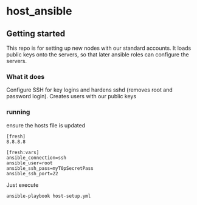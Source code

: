 # host_ansible



## Getting started
This repo is for setting up new nodes with our standard accounts. It loads public keys onto the servers, so that later ansible roles can configure the servers.

### What it does
Configure SSH for key logins and hardens sshd (removes root and password login).
Creates users with our public keys

### running
ensure the hosts file is updated

```
[fresh]
8.8.8.8

[fresh:vars]
ansible_connection=ssh
ansible_user=root
ansible_ssh_pass=myT0pSecretPass
ansible_ssh_port=22
```


Just execute
```
ansible-playbook host-setup.yml
```
